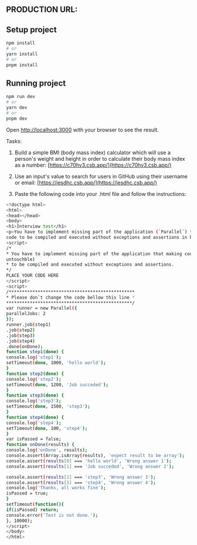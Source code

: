 ## PRODUCTION URL: 

## Setup project

```bash
npm install
# or
yarn install
# or
pnpm install
```

## Running project



```bash
npm run dev
# or
yarn dev
# or
pnpm dev
```

Open [http://localhost:3000](http://localhost:3000) with your browser to see the result.



Tasks:
1. Build a simple BMI (body mass index) calculator which will use a person's weight
and height in order to calculate their body mass index as a number:
[https://c70hv3.csb.app/](https://c70hv3.csb.app/)

2. Use an input's value to search for users in GitHub using their username or email:
[https://iesdhc.csb.app/](https://iesdhc.csb.app/)

3. Paste the following code into your .html file and follow the instructions:
```bash
<!doctype html>
<html>
<head></head>
<body>
<h1>Interview test</h1>
<p>You have to implement missing part of the application (`Parallel`) that making the
code to be compiled and executed without exceptions and assertions in browser console.</p>
<script>
/*
* You have to implement missing part of the application that making code below (which
untouchble)
* to be compiled and executed without exceptions and assertions.
*/
PLACE YOUR CODE HERE
</script>
<script>
/************************************************
* Please don`t change the code bellow this line *
************************************************/
var runner = new Parallel({
parallelJobs: 2
});
runner.job(step1)
.job(step2)
.job(step3)
.job(step4)
.done(onDone);
function step1(done) {
console.log('step1');
setTimeout(done, 1000, 'hello world');
}
function step2(done) {
console.log('step2');
setTimeout(done, 1200, 'Job succeded');
}
function step3(done) {
console.log('step3');
setTimeout(done, 1500, 'step3');
}
function step4(done) {
console.log('step4');
setTimeout(done, 100, 'step4');
}
var isPassed = false;
function onDone(results) {
console.log('onDone', results);
console.assert(Array.isArray(results), 'expect result to be array');
console.assert(results[0] === 'hello world', 'Wrong answer 1');
console.assert(results[1] === 'Job succeded', 'Wrong answer 2');

console.assert(results[2] === 'step3', 'Wrong answer 3');
console.assert(results[3] === 'step4', 'Wrong answer 4');
console.log('Thanks, all works fine');
isPassed = true;
}
setTimeout(function(){
if(isPassed) return;
console.error('Test is not done.');
}, 10000);
</script>
</body>
</html>
```